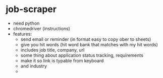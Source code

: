 # job-scraper
- need python
- chromedriver (instructions)
- features:
  - send email or reminder (in format easy to copy ober to sheets)
  - give you hit words (hit word bank that matches with my hit words)
  - includes job title, company, url
  - some thing about application status tracking, requirements
  - make it so link is typable from keyboard
  - and industry
  - 
